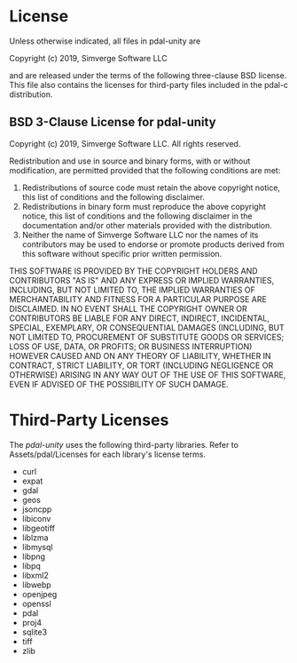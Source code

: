 License
=======

Unless otherwise indicated, all files in pdal-unity are

  Copyright (c) 2019, Simverge Software LLC

and are released under the terms of the following three-clause BSD license.
This file also contains the licenses for third-party files included in the
pdal-c distribution.

BSD 3-Clause License for pdal-unity
-----------------------------------

Copyright (c) 2019, Simverge Software LLC. All rights reserved.

Redistribution and use in source and binary forms, with or without
modification, are permitted provided that the following
conditions are met:

1. Redistributions of source code must retain the above copyright notice,
   this list of conditions and the following disclaimer.
2. Redistributions in binary form must reproduce the above copyright notice,
   this list of conditions and the following disclaimer in the documentation
   and/or other materials provided with the distribution.
3. Neither the name of Simverge Software LLC nor the names of its
   contributors may be used to endorse or promote products derived from this
   software without specific prior written permission.

THIS SOFTWARE IS PROVIDED BY THE COPYRIGHT HOLDERS AND CONTRIBUTORS "AS IS"
AND ANY EXPRESS OR IMPLIED WARRANTIES, INCLUDING, BUT NOT LIMITED TO, THE
IMPLIED WARRANTIES OF MERCHANTABILITY AND FITNESS FOR A PARTICULAR PURPOSE
ARE DISCLAIMED. IN NO EVENT SHALL THE COPYRIGHT OWNER OR CONTRIBUTORS BE
LIABLE FOR ANY DIRECT, INDIRECT, INCIDENTAL, SPECIAL, EXEMPLARY, OR
CONSEQUENTIAL DAMAGES (INCLUDING, BUT NOT LIMITED TO, PROCUREMENT OF
SUBSTITUTE GOODS OR SERVICES; LOSS OF USE, DATA, OR PROFITS; OR BUSINESS
INTERRUPTION) HOWEVER CAUSED AND ON ANY THEORY OF LIABILITY, WHETHER IN
CONTRACT, STRICT LIABILITY, OR TORT (INCLUDING NEGLIGENCE OR OTHERWISE)
ARISING IN ANY WAY OUT OF THE USE OF THIS SOFTWARE, EVEN IF ADVISED OF THE
POSSIBILITY OF SUCH DAMAGE.

Third-Party Licenses
====================

The *pdal-unity* uses the following third-party libraries.
Refer to Assets/pdal/Licenses for each library's license terms.

- curl
- expat
- gdal
- geos
- jsoncpp
- libiconv
- libgeotiff
- liblzma
- libmysql
- libpng
- libpq
- libxml2
- libwebp
- openjpeg
- openssl
- pdal
- proj4
- sqlite3
- tiff
- zlib
